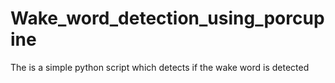 # Wake_word_detection_using_porcupine
The is a simple python script which detects if the wake word is detected 
